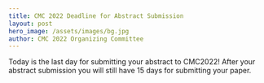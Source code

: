 ```yaml
---
title: CMC 2022 Deadline for Abstract Submission
layout: post
hero_image: /assets/images/bg.jpg
author: CMC 2022 Organizing Committee
---
```


Today is the last day for submitting your abstract to CMC2022! After your abstract submission you will still have 15 days for submitting your paper.

